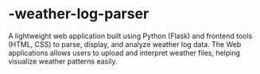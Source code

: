 # -weather-log-parser
A lightweight web application built using Python (Flask) and frontend tools (HTML, CSS) to parse, display, and analyze weather log data. The Web applications allows users to upload and interpret weather files, helping visualize weather patterns easily.
